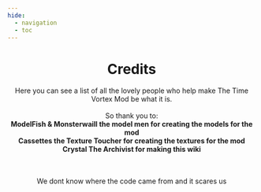 ```yaml
---
hide:
  - navigation
  - toc
---
```


<center>

# Credits
Here you can see a list of all the lovely people who help make The Time Vortex Mod be what it is.
<br>
<br>
So thank you to:
<b>
<br>
ModelFish & Monsterwaill the model men for creating the models for the mod 
<br>
Cassettes the Texture Toucher for creating the textures for the mod
<br>
Crystal The Archivist for making this wiki
</b>

<br><br>
We dont know where the code came from and it scares us

</center>